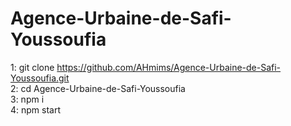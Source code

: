 # Agence-Urbaine-de-Safi-Youssoufia
1: git clone https://github.com/AHmims/Agence-Urbaine-de-Safi-Youssoufia.git</br>
2: cd Agence-Urbaine-de-Safi-Youssoufia</br>
3: npm i</br>
4: npm start</br>
